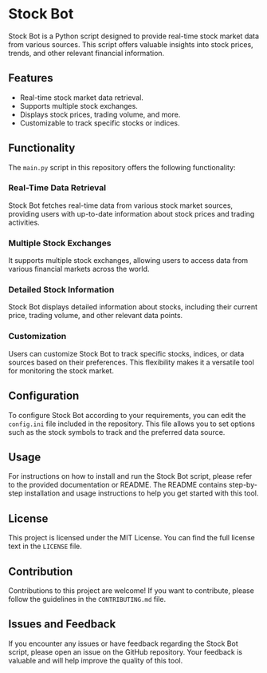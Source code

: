 # Stock Bot

Stock Bot is a Python script designed to provide real-time stock market data from various sources. This script offers valuable insights into stock prices, trends, and other relevant financial information.

## Features

- Real-time stock market data retrieval.
- Supports multiple stock exchanges.
- Displays stock prices, trading volume, and more.
- Customizable to track specific stocks or indices.

## Functionality

The `main.py` script in this repository offers the following functionality:

### Real-Time Data Retrieval

Stock Bot fetches real-time data from various stock market sources, providing users with up-to-date information about stock prices and trading activities.

### Multiple Stock Exchanges

It supports multiple stock exchanges, allowing users to access data from various financial markets across the world.

### Detailed Stock Information

Stock Bot displays detailed information about stocks, including their current price, trading volume, and other relevant data points.

### Customization

Users can customize Stock Bot to track specific stocks, indices, or data sources based on their preferences. This flexibility makes it a versatile tool for monitoring the stock market.

## Configuration

To configure Stock Bot according to your requirements, you can edit the `config.ini` file included in the repository. This file allows you to set options such as the stock symbols to track and the preferred data source.

## Usage

For instructions on how to install and run the Stock Bot script, please refer to the provided documentation or README. The README contains step-by-step installation and usage instructions to help you get started with this tool.

## License

This project is licensed under the MIT License. You can find the full license text in the `LICENSE` file.

## Contribution

Contributions to this project are welcome! If you want to contribute, please follow the guidelines in the `CONTRIBUTING.md` file.

## Issues and Feedback

If you encounter any issues or have feedback regarding the Stock Bot script, please open an issue on the GitHub repository. Your feedback is valuable and will help improve the quality of this tool.
